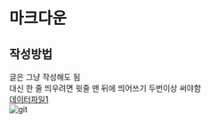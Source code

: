 # 마크다운
## 작성방법
글은 그냥 작성해도 됨  
대신 한 줄 띄우려면 윗줄 맨 뒤에 띄어쓰기 두번이상 써야함  
[데이터파일1](markdown/data1.md)  
![git](https://git-scm.com/images/logo@2x.png)
